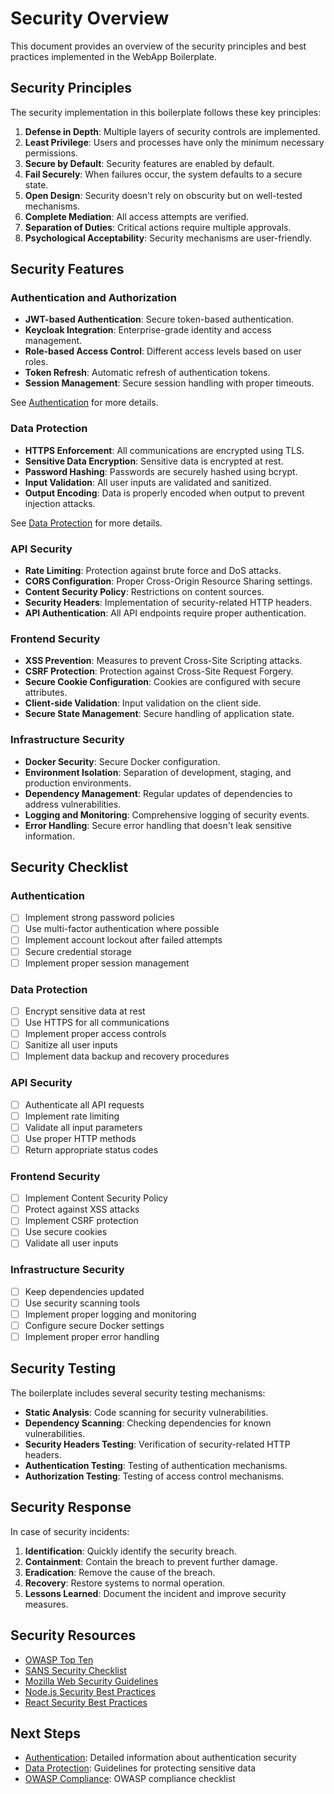 # Security Overview

This document provides an overview of the security principles and best practices implemented in the WebApp Boilerplate.

## Security Principles

The security implementation in this boilerplate follows these key principles:

1. **Defense in Depth**: Multiple layers of security controls are implemented.
2. **Least Privilege**: Users and processes have only the minimum necessary permissions.
3. **Secure by Default**: Security features are enabled by default.
4. **Fail Securely**: When failures occur, the system defaults to a secure state.
5. **Open Design**: Security doesn't rely on obscurity but on well-tested mechanisms.
6. **Complete Mediation**: All access attempts are verified.
7. **Separation of Duties**: Critical actions require multiple approvals.
8. **Psychological Acceptability**: Security mechanisms are user-friendly.

## Security Features

### Authentication and Authorization

- **JWT-based Authentication**: Secure token-based authentication.
- **Keycloak Integration**: Enterprise-grade identity and access management.
- **Role-based Access Control**: Different access levels based on user roles.
- **Token Refresh**: Automatic refresh of authentication tokens.
- **Session Management**: Secure session handling with proper timeouts.

See [Authentication](./authentication.md) for more details.

### Data Protection

- **HTTPS Enforcement**: All communications are encrypted using TLS.
- **Sensitive Data Encryption**: Sensitive data is encrypted at rest.
- **Password Hashing**: Passwords are securely hashed using bcrypt.
- **Input Validation**: All user inputs are validated and sanitized.
- **Output Encoding**: Data is properly encoded when output to prevent injection attacks.

See [Data Protection](./data-protection.md) for more details.

### API Security

- **Rate Limiting**: Protection against brute force and DoS attacks.
- **CORS Configuration**: Proper Cross-Origin Resource Sharing settings.
- **Content Security Policy**: Restrictions on content sources.
- **Security Headers**: Implementation of security-related HTTP headers.
- **API Authentication**: All API endpoints require proper authentication.

### Frontend Security

- **XSS Prevention**: Measures to prevent Cross-Site Scripting attacks.
- **CSRF Protection**: Protection against Cross-Site Request Forgery.
- **Secure Cookie Configuration**: Cookies are configured with secure attributes.
- **Client-side Validation**: Input validation on the client side.
- **Secure State Management**: Secure handling of application state.

### Infrastructure Security

- **Docker Security**: Secure Docker configuration.
- **Environment Isolation**: Separation of development, staging, and production environments.
- **Dependency Management**: Regular updates of dependencies to address vulnerabilities.
- **Logging and Monitoring**: Comprehensive logging of security events.
- **Error Handling**: Secure error handling that doesn't leak sensitive information.

## Security Checklist

### Authentication

- [ ] Implement strong password policies
- [ ] Use multi-factor authentication where possible
- [ ] Implement account lockout after failed attempts
- [ ] Secure credential storage
- [ ] Implement proper session management

### Data Protection

- [ ] Encrypt sensitive data at rest
- [ ] Use HTTPS for all communications
- [ ] Implement proper access controls
- [ ] Sanitize all user inputs
- [ ] Implement data backup and recovery procedures

### API Security

- [ ] Authenticate all API requests
- [ ] Implement rate limiting
- [ ] Validate all input parameters
- [ ] Use proper HTTP methods
- [ ] Return appropriate status codes

### Frontend Security

- [ ] Implement Content Security Policy
- [ ] Protect against XSS attacks
- [ ] Implement CSRF protection
- [ ] Use secure cookies
- [ ] Validate all user inputs

### Infrastructure Security

- [ ] Keep dependencies updated
- [ ] Use security scanning tools
- [ ] Implement proper logging and monitoring
- [ ] Configure secure Docker settings
- [ ] Implement proper error handling

## Security Testing

The boilerplate includes several security testing mechanisms:

- **Static Analysis**: Code scanning for security vulnerabilities.
- **Dependency Scanning**: Checking dependencies for known vulnerabilities.
- **Security Headers Testing**: Verification of security-related HTTP headers.
- **Authentication Testing**: Testing of authentication mechanisms.
- **Authorization Testing**: Testing of access control mechanisms.

## Security Response

In case of security incidents:

1. **Identification**: Quickly identify the security breach.
2. **Containment**: Contain the breach to prevent further damage.
3. **Eradication**: Remove the cause of the breach.
4. **Recovery**: Restore systems to normal operation.
5. **Lessons Learned**: Document the incident and improve security measures.

## Security Resources

- [OWASP Top Ten](https://owasp.org/www-project-top-ten/)
- [SANS Security Checklist](https://www.sans.org/security-resources/policies)
- [Mozilla Web Security Guidelines](https://infosec.mozilla.org/guidelines/web_security)
- [Node.js Security Best Practices](https://nodejs.org/en/security/)
- [React Security Best Practices](https://reactjs.org/docs/security.html)

## Next Steps

- [Authentication](./authentication.md): Detailed information about authentication security
- [Data Protection](./data-protection.md): Guidelines for protecting sensitive data
- [OWASP Compliance](./owasp.md): OWASP compliance checklist 